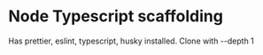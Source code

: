 # Node Typescript scaffolding

Has prettier, eslint, typescript, husky installed.
Clone with --depth 1
